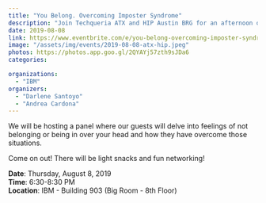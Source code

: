 ```yaml
---
title: "You Belong. Overcoming Imposter Syndrome"
description: "Join Techqueria ATX and HIP Austin BRG for an afternoon of deep discussions around overcoming imposter syndrome."
date: 2019-08-08
link: https://www.eventbrite.com/e/you-belong-overcoming-imposter-syndrome-tickets-67228741977/
image: "/assets/img/events/2019-08-08-atx-hip.jpeg"
photos: https://photos.app.goo.gl/2QYAYj57zth9sJDa6
categories:

organizations:
  - "IBM"
organizers:
  - "Darlene Santoyo"
  - "Andrea Cardona"
---
```


We will be hosting a panel where our guests will delve into feelings of not belonging or being in over your head and how they have overcome those situations.

Come on out! There will be light snacks and fun networking!

**Date**: Thursday, August 8, 2019\
**Time**: 6:30-8:30 PM\
**Location**: IBM - Building 903 (Big Room - 8th Floor)
